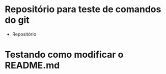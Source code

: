 # Repositório para teste de comandos do git

<ul>
<li>Repositório</li>
</ul>

# Testando como modificar o README.md
